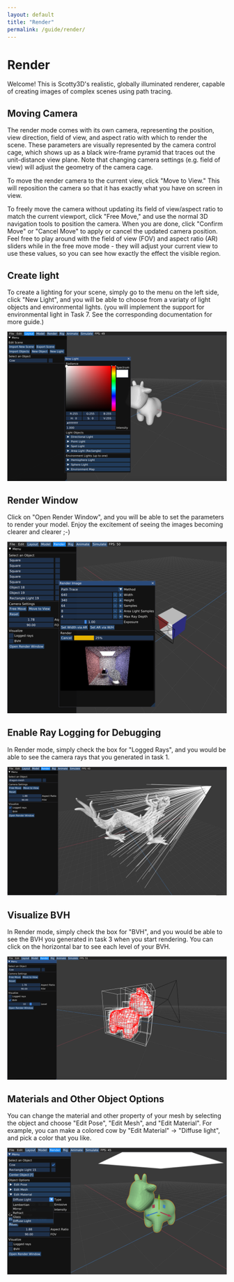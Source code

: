 ```yaml
---
layout: default
title: "Render"
permalink: /guide/render/
---
```


# Render

Welcome! This is Scotty3D's realistic, globally illuminated renderer, capable of creating images of complex scenes using path tracing.

## Moving Camera

The render mode comes with its own camera, representing the position, view direction, field of view, and aspect ratio with which to render the scene. These parameters are visually represented by the camera control cage, which shows up as a black wire-frame pyramid that traces out the unit-distance view plane. Note that changing camera settings (e.g. field of view) will adjust the geometry of the camera cage.

To move the render camera to the current view, click "Move to View." This will reposition the camera so that it has exactly what you have on screen in view.

To freely move the camera without updating its field of view/aspect ratio to match the current viewport, click "Free Move," and use the normal 3D navigation tools to position the camera. When you are done, click "Confirm Move" or "Cancel Move" to apply or cancel the updated camera position. Feel free to play around with the field of view (FOV) and aspect ratio (AR) sliders while in the free move mode - they will adjust your current view to use these values, so you can see how exactly the effect the visible region.

## Create light

To create a lighting for your scene, simply go to the menu on the left side, click "New Light", and you will be able to choose from a variaty of light objects and environmental lights. (you will implement the support for environmental light in Task 7. See the corresponding documentation for more guide.)

![light](render_mode/light.png)

## Render Window

Click on "Open Render Window", and you will be able to set the parameters to render your model. Enjoy the excitement of seeing the images becoming clearer and clearer ;-)

![light](render_mode/window.png)

## Enable Ray Logging for Debugging

In Render mode, simply check the box for "Logged Rays", and you would be able to see the camera rays that you generated in task 1.

![ray](render_mode/log_ray.png)

## Visualize BVH

In Render mode, simply check the box for "BVH", and you would be able to see the BVH you generated in task 3 when you start rendering. You can click on the horizontal bar to see each level of your BVH.

![ray](render_mode/bvh.png)

## Materials and Other Object Options

You can change the material and other property of your mesh by selecting the object and choose "Edit Pose", "Edit Mesh", and "Edit Material". For example, you can make a colored cow by "Edit Material" -> "Diffuse light", and pick a color that you like.

![material](render_mode/material.png)




